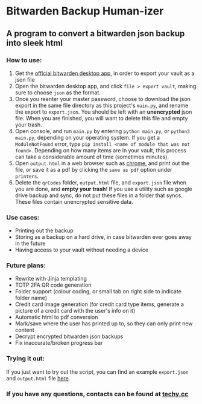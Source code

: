 # Bitwarden Backup Human-izer
## A program to convert a bitwarden json backup into sleek html

### How to use:
1. Get the [official bitwarden desktop app](https://bitwarden.com/download/), in order to export your vault as a json file
1. Open the bitwarden desktop app, and click `file > export vault`, making sure to choose `json` as the format.
1. Once you reenter your master password, choose to download the json export in the same file directory as this project's `main.py`, and rename the export to `export.json`. You should be left with an **unencrypted** json file. When you are finished, you will want to delete this file and empty your trash.
1. Open console, and run `main.py` by entering `python main.py`, or `python3 main.py`, depending on your operating system. If you get a `ModuleNotFound` error, type `pip install <name of module that was not found>`. Depending on how many items are in your vault, this process can take a considerable amount of time (sometimes minutes).
1. Open `output.html` in a web browser such as [chrome](https://www.google.com/chrome/), and print out the file, or save it as a pdf by clicking the `save as pdf` option under `printers`.
1. Delete the `qrCodes` folder, `output.html` file, and `export.json` file when you are done, and **empty your trash**! If you use a utility such as google drive backup and sync, do not put these files in a folder that syncs. These files contain unencrypted sensitive data.

### Use cases:
- Printing out the backup 
- Storing as a backup on a hard drive, in case bitwarden ever goes away in the future
- Having access to your vault without needing a device

### Future plans:
- Rewrite with Jinja templating
- TOTP 2FA QR code generation
- Folder support (colour coding, or small tab on right side to indicate folder name)
- Credit card image generation (for credit card type items, generate a picture of a credit card with the user's info on it)
- Automatic html to pdf conversion
- Mark/save where the user has printed up to, so they can only print new content
- Decrypt encrypted bitwarden json backups
- Fix inaccurate/broken progress bar

### Trying it out:
If you just want to try out the script, you can find an example `export.json` and `output.html` file [here](https://gitlab.com/bread/BitwardenBackup/-/tree/main/demoImages).

### If you have any questions, contacts can be found at [techy.cc](https://www.techy.cc)
